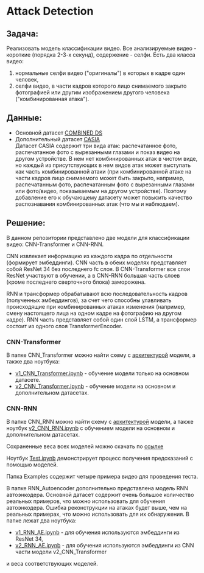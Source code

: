 # Attack Detection

## Задача:

Реализовать модель классификации видео. Все анализируемые видео - короткие (порядка 2-3-х секунд), содержение - селфи.
Есть два класса видео:
1) нормальные селфи видео ("оригиналы") в которых в кадре один человек, 
2) селфи видео, в части кадров которого лицо снимаемого закрыто фотографией или другим изображением другого человека ("комбинированная атака").

## Данные:

- Основной датасет [COMBINED DS](https://drive.google.com/file/d/1SB0qwhhlEFH1DZNeaFrsGEbYfWerRxWc/view?usp=sharing)
- Дополнительный датасет [CASIA](https://drive.google.com/file/d/186x9PV_8jVD8cj0gC-s-rawH0Q-U9bfI/view?usp=sharing)\
Датасет CASIA содержит три вида атак: распечатанное фото, распечатанное фото с вырезанными глазами и показ видео на другом устройстве. В нем нет комбинированных атак в чистом виде, но каждый из присутствующих в нем видов атак может выступать как часть комбинированной атаки (при комбинированной атаке на части кадров лицо снимаемого может быть закрыто, например, распечатанным фото, распечатанным фото с вырезанными глазами или фото/видео, показываемым на другом устройстве). Поэтому добавление его к обучающему датасету может повысить качество распознавания комбинированных атак (что мы и наблюдаем).

## Решение:

В данном репозитории представлено две модели для классификации видео: CNN-Transformer и CNN-RNN.

CNN извлекает информацию из каждого кадра по отдельности (формирует эмбеддинги). CNN часть в обеих моделях представляет собой ResNet 34 без последнего fc слоя. В CNN-Transformer все слои ResNet участвуют в обучении, а в CNN-RNN большая часть слоев (кроме последнего сверточного блока) заморожена.

RNN и трансформер обрабатывают всю последовательность кадров (полученных эмбеддингов), за счет чего способны улавливать происходящие при комбинированных атаках изменения (например, смену настоящего лица на одном кадре на фотографию на другом кадре). RNN часть представляет собой один слой LSTM, а трансформер состоит из одного слоя TransformerEncoder.  

### CNN-Transformer

В папке CNN_Transformer можно найти схему с [архитектурой](https://github.com/IrinaGorbunova/AttackDetection/blob/main/CNN_Transformer/CNN-Transformer.png) модели, а также два ноутбука:
- [v1_CNN_Transformer.ipynb](https://github.com/IrinaGorbunova/AttackDetection/blob/main/CNN_Transformer/v1_CNN_Transformer.ipynb) - обучение модели только на основном датасете.
- [v2_CNN_Transformer.ipynb](https://github.com/IrinaGorbunova/AttackDetection/blob/main/CNN_Transformer/v2_CNN_Transformer.ipynb) - обучение модели на основном и дополнительном датасетах.

### CNN-RNN

В папке CNN_RNN можно найти схему с [архитектурой](https://github.com/IrinaGorbunova/AttackDetection/blob/main/CNN_RNN/CNN_RNN.png) модели, а также ноутбук
[v2_CNN_RNN.ipynb](https://github.com/IrinaGorbunova/AttackDetection/blob/main/CNN_RNN/v2_CNN_RNN.ipynb) c обучением модели на основном и дополнительном датасетах.

Сохраненные веса всех моделей можно скачать по [ссылке](https://drive.google.com/drive/folders/1CkgYQdyi9ZVBIDCiqMcrHak1L4ylgmRR?usp=sharing)

Ноутбук [Test.ipynb](https://github.com/IrinaGorbunova/AttackDetection/blob/main/Test.ipynb) демонстрирует процесс получения предсказаний с помощью моделей.

Папка Examples содержит четыре примера видео для проведения теста.

В папке RNN_Autoencoder дополнительно представлена модель RNN автоэнкодера. Основной датасет содержит очень большое количество реальных примеров, что можно использовать для обучения автоэнкодера. Ошибка реконструкции на атаках будет выше, чем на реальных примерах, что можно использовать для их обнаружения. В папке лежат два ноутбука:
- [v1_RNN_AE.ipynb](https://github.com/IrinaGorbunova/AttackDetection/blob/main/RNN_Autoencoder/v1_RNN_AE.ipynb) - для обучения используются эмбеддинги из ResNet 34,
- [v2_RNN_AE.ipynb](https://github.com/IrinaGorbunova/AttackDetection/blob/main/RNN_Autoencoder/v2_RNN_AE.ipynb) - для обучения используются эмбеддинги из CNN части модели v2_CNN_Transformer

и веса соответствующих моделей.
